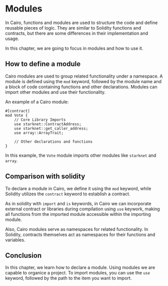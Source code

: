 # Modules

In Cairo, functions and modules are used to structure the code and define reusable pieces of logic. They are similar to Solidity functions and contracts, but there are some differences in their implementation and usage.

In this chapter, we are going to focus in modules and how to use it. 

## How to define a module

Cairo modules are used to group related functionality under a namespace. A module is defined using the `mod` keyword, followed by the module name and a block of code containing functions and other declarations. Modules can import other modules and use their functionality.

An example of a Cairo module:

```shell
#[contract]
mod Vote {
    // Core Library Imports
    use starknet::ContractAddress;
    use starknet::get_caller_address;
    use array::ArrayTrait;

    // Other declarations and functions
}
```

In this example, the `Vote` module imports other modules like `starknet` and `array`.

## Comparison with solidity

To declare a module in Cairo, we define it using the `mod` keyword, while Solidity utilizes the `contract` keyword to establish a contract.

As in solidity with `import` and `is` keywords, in Cairo we can incorporate external contract or libraries during compilation using `use` keywork, making all functions from the imported module accessible within the importing module. 

Also, Cairo modules serve as namespaces for related functionality. In Solidity, contracts themselves act as namespaces for their functions and variables.

## Conclusion

In this chapter, we learn how to declare a module. Using modules we are capable to organice a project. To import modules, you can use the `use` keyword, followed by the path to the item you want to import.
